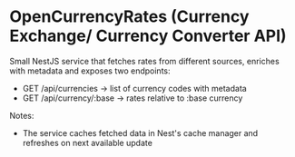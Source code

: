 # OpenCurrencyRates (Currency Exchange/ Currency Converter API)

Small NestJS service that fetches rates from different sources, enriches with metadata and exposes two endpoints:

- GET /api/currencies -> list of currency codes with metadata
- GET /api/currency/:base -> rates relative to :base currency

Notes:

- The service caches fetched data in Nest's cache manager and refreshes on next available update
